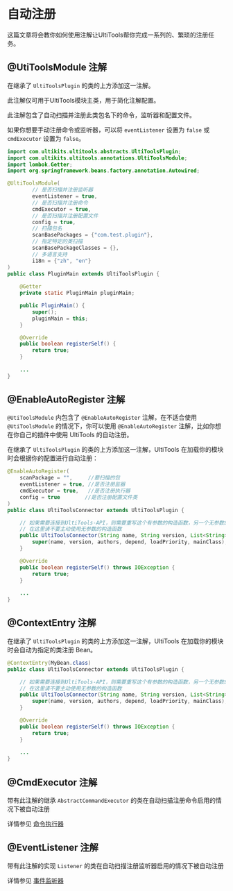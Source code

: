 # 自动注册

这篇文章将会教你如何使用注解让UltiTools帮你完成一系列的、繁琐的注册任务。

## @UtiToolsModule 注解

在继承了 `UltiToolsPlugin` 的类的上方添加这一注解。

此注解仅可用于UltiTools模块主类，用于简化注解配置。

此注解包含了自动扫描并注册此类包名下的命令，监听器和配置文件。

如果你想要手动注册命令或监听器，可以将 `eventListener` 设置为 `false` 或 `cmdExecutor` 设置为 `false`。

```java
import com.ultikits.ultitools.abstracts.UltiToolsPlugin;
import com.ultikits.ultitools.annotations.UltiToolsModule;
import lombok.Getter;
import org.springframework.beans.factory.annotation.Autowired;

@UltiToolsModule(
        // 是否扫描并注册监听器
        eventListener = true,
        // 是否扫描并注册命令
        cmdExecutor = true,
        // 是否扫描并注册配置文件
        config = true,
        // 扫描包名
        scanBasePackages = {"com.test.plugin"},
        // 指定特定的类扫描
        scanBasePackageClasses = {},
        // 多语言支持
        i18n = {"zh", "en"}
)
public class PluginMain extends UltiToolsPlugin {
    
    @Getter
    private static PluginMain pluginMain;

    public PluginMain() {
        super();
        pluginMain = this;
    }

    @Override
    public boolean registerSelf() {
        return true;
    }
    
    ...
}
```

## @EnableAutoRegister 注解

`@UtiToolsModule` 内包含了 `@EnableAutoRegister` 注解，在不适合使用 `@UtiToolsModule` 的情况下，你可以使用 `@EnableAutoRegister` 注解，比如你想在你自己的插件中使用 UltiTools 的自动注册。

在继承了 `UltiToolsPlugin` 的类的上方添加这一注解，UltiTools 在加载你的模块时会根据你的配置进行自动注册：

```java
@EnableAutoRegister(
    scanPackage = "",     //要扫描的包
    eventListener = true, //是否注册监器
    cmdExecutor = true,   //是否注册执行器
    config = true        //是否注册配置文件类
)
public class UltiToolsConnector extends UltiToolsPlugin {

    // 如果需要连接到UltiTools-API，则需要重写这个有参数的构造函数，另一个无参数的是给模块开发使用的。
    // 在这里请不要主动使用无参数的构造函数
    public UltiToolsConnector(String name, String version, List<String> authors, List<String> depend, int loadPriority, String mainClass) {
        super(name, version, authors, depend, loadPriority, mainClass);
    }

    @Override
    public boolean registerSelf() throws IOException {
        return true;
    }
    
    ...
}
```

## @ContextEntry 注解

在继承了 `UltiToolsPlugin` 的类的上方添加这一注解，UltiTools 在加载你的模块时会自动为指定的类注册 Bean。

```java
@ContextEntry(MyBean.class)
public class UltiToolsConnector extends UltiToolsPlugin {

    // 如果需要连接到UltiTools-API，则需要重写这个有参数的构造函数，另一个无参数的是给模块开发使用的。
    // 在这里请不要主动使用无参数的构造函数
    public UltiToolsConnector(String name, String version, List<String> authors, List<String> depend, int loadPriority, String mainClass) {
        super(name, version, authors, depend, loadPriority, mainClass);
    }

    @Override
    public boolean registerSelf() throws IOException {
        return true;
    }
    
    ...
}
```

## @CmdExecutor 注解
带有此注解的继承 `AbstractCommandExecutor` 的类在自动扫描注册命令启用的情况下被自动注册

详情参见 [命令执行器](/guide/essentials/cmd-executor)

## @EventListener 注解

带有此注解的实现 `Listener` 的类在自动扫描注册监听器启用的情况下被自动注册

详情参见 [事件监听器](/guide/essentials/event-listener)
